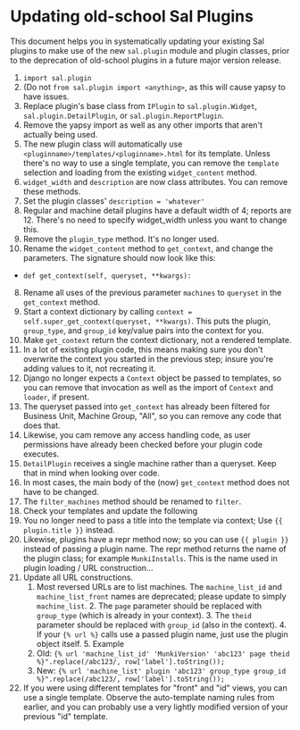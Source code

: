 # Updating old-school Sal Plugins
This document helps you in systematically updating your existing Sal plugins to make use of the new `sal.plugin` module and plugin classes, prior to the deprecation of old-school plugins in a future major version release.

1. `import sal.plugin`
  1. (Do not `from sal.plugin import <anything>`, as this will cause yapsy to have issues.
2. Replace plugin's base class from `IPlugin` to `sal.plugin.Widget`, `sal.plugin.DetailPlugin`, or `sal.plugin.ReportPlugin`.
3. Remove the yapsy import as well as any other imports that aren't actually being used.
4. The new plugin class will automatically use `<pluginname>/templates/<pluginname>.html` for its template. Unless there's no way to use a single template, you can remove the `template` selection and loading from the existing `widget_content` method.
5. `widget_width` and `description` are now class attributes. You can remove these methods.
  1. Set the plugin classes' `description = 'whatever'`
  2. Regular and machine detail plugins have a default width of 4; reports are 12. There's no need to specify widget_width unless you want to change this.
6. Remove the `plugin_type` method. It's no longer used.
7. Rename the `widget_content` method to `get_context`, and change the parameters. The signature should now look like this:
  - `def get_context(self, queryset, **kwargs):`
8. Rename all uses of the previous parameter `machines` to `queryset` in the `get_context` method.
9. Start a context dictionary by calling `context = self.super_get_context(queryset, **kwargs)`. This puts the plugin, `group_type`, and `group_id` key/value pairs into the context for you.
10. Make `get_context` return the context dictionary, not a rendered template.
  1. In a lot of existing plugin code, this means making sure you don't overwrite the context you started in the previous step; insure you're adding values to it, not recreating it.
  2. Django no longer expects a `Context` object be passed to templates, so you can remove that invocation as well as the import of `Context` and `loader`, if present.
11. The queryset passed into `get_context` has already been filtered for Business Unit, Machine Group, "All", so you can remove any code that does that.
12. Likewise, you cam remove any access handling code, as user permissions have already been checked before your plugin code executes.
13. `DetailPlugin` receives a single machine rather than a queryset. Keep that in mind when looking over code.
14. In most cases, the main body of the (now) `get_context` method does not have to be changed.
15. The `filter_machines` method should be renamed to `filter`.
16. Check your templates and update the following
  1. You no longer need to pass a title into the template via context; Use `{{ plugin.title }}` instead.
  2. Likewise, plugins have a repr method now; so you can use `{{ plugin }}` instead of passing a plugin name. The repr method returns the name of the plugin class; for example `MunkiInstalls`. This is the name used in plugin loading / URL construction...
  3. Update all URL constructions.
      1. Most reversed URLs are to list machines. The `machine_list_id` and `machine_list_front` names are deprecated; please update to simply `machine_list`.
    2. The `page` parameter should be replaced with `group_type` (which is already in your context).
    3. The `theid` parameter should be replaced with `group_id` (also in the context).
    4. If your `{% url %}` calls use a passed plugin name, just use the plugin object itself.
    5. Example
      1. Old: `{% url 'machine_list_id' 'MunkiVersion' 'abc123' page theid %}".replace(/abc123/, row['label'].toString());`
      2. New: `{% url 'machine_list' plugin 'abc123' group_type group_id %}".replace(/abc123/, row['label'].toString());`
  4. If you were using different templates for "front" and "id" views, you can use a single template. Observe the auto-template naming rules from earlier, and you can probably use a very lightly modified version of your previous "id" template.
